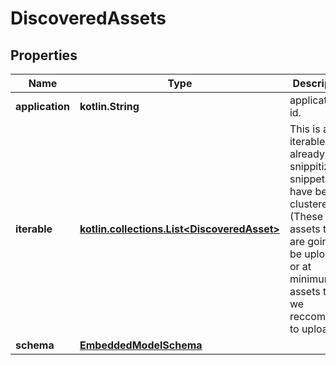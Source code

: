 
# DiscoveredAssets

## Properties
Name | Type | Description | Notes
------------ | ------------- | ------------- | -------------
**application** | **kotlin.String** | application id. | 
**iterable** | [**kotlin.collections.List&lt;DiscoveredAsset&gt;**](DiscoveredAsset) | This is an iterable of already snippitized snippets that have been clustered.(These are assets that are going to be uploaded or at minimum the assets that we reccommend to upload) | 
**schema** | [**EmbeddedModelSchema**](EmbeddedModelSchema) |  |  [optional]



